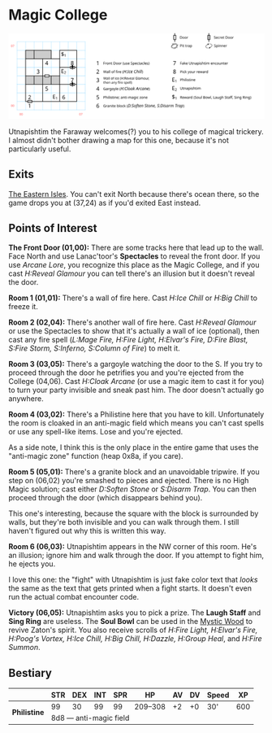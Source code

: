 # Magic College

[![map](magic-college.svg)](magic-college.svg)

Utnapishtim the Faraway welcomes(?) you to his college of magical trickery. I almost didn't bother drawing a map for this one, because it's not particularly useful.

## Exits

[The Eastern Isles](dilmun.md). You can't exit North because there's ocean there, so the game drops you at (37,24) as if you'd exited East instead.

## Points of Interest

**The Front Door (01,00):** There are some tracks here that lead up to the wall. Face North and use Lanac'toor's **Spectacles** to reveal the front door. If you use *Arcane Lore*, you recognize this place as the Magic College, and if you cast *H:Reveal Glamour* you can tell there's an illusion but it doesn't reveal the door.

**Room 1 (01,01):** There's a wall of fire here. Cast *H:Ice Chill* or *H:Big Chill* to freeze it.

**Room 2 (02,04):** There's another wall of fire here. Cast *H:Reveal Glamour* or use the Spectacles to show that it's actually a wall of ice (optional), then cast any fire spell (*L:Mage Fire, H:Fire Light, H:Elvar's Fire, D:Fire Blast, S:Fire Storm, S:Inferno, S:Column of Fire*) to melt it.

**Room 3 (03,05):** There's a gargoyle watching the door to the S. If you try to proceed through the door he petrifies you and you're ejected from the College (04,06). Cast *H:Cloak Arcane* (or use a magic item to cast it for you) to turn your party invisible and sneak past him. The door doesn't actually go anywhere.

**Room 4 (03,02):** There's a Philistine here that you have to kill. Unfortunately the room is cloaked in an anti-magic field which means you can't cast spells or use any spell-like items. Lose and you're ejected.

As a side note, I think this is the only place in the entire game that uses the "anti-magic zone" function (heap 0x8a, if you care).

**Room 5 (05,01):** There's a granite block and an unavoidable tripwire. If you step on (06,02) you're smashed to pieces and ejected. There is no High Magic solution; cast either *D:Soften Stone* or *S:Disarm Trap*. You can then proceed through the door (which disappears behind you).

This one's interesting, because the square with the block is surrounded by walls, but they're both invisible and you can walk through them. I still haven't figured out why this is written this way.

**Room 6 (06,03):** Utnapishtim appears in the NW corner of this room. He's an illusion; ignore him and walk through the door. If you attempt to fight him, he ejects you.

I love this one: the "fight" with Utnapishtim is just fake color text that *looks* the same as the text that gets printed when a fight starts. It doesn't even run the actual combat encounter code.

**Victory (06,05):** Utnapishtim asks you to pick a prize. The **Laugh Staff** and **Sing Ring** are useless. The **Soul Bowl** can be used in the [Mystic Wood](mystic-wood.md) to revive Zaton's spirit. You also receive scrolls of *H:Fire Light, H:Elvar's Fire, H:Poog's Vortex, H:Ice Chill, H:Big Chill, H:Dazzle, H:Group Heal*, and *H:Fire Summon*.

## Bestiary

<table>
  <thead>
    <tr>
      <th></th>
      <th>STR</th>
      <th>DEX</th>
      <th>INT</th>
      <th>SPR</th>
      <th>HP</th>
      <th>AV</th>
      <th>DV</th>
      <th>Speed</th>
      <th>XP</th>
    </tr>
  </thead>
  <tbody><tr>
      <td rowspan=2><b>Philistine</b></td>
      <td>99</td>
      <td>30</td>
      <td>99</td>
      <td>99</td>
      <td>209&ndash;308</td>
      <td>+2</td>
      <td>+0</td>
      <td>30'</td>
      <td>600</td>
    </tr><tr>
      <td colspan=9>8d8 — anti-magic field</td>
    </tr>
  </tbody>
</table>

